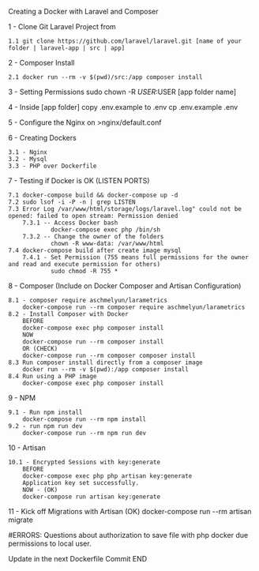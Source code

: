 Creating a Docker with Laravel and Composer

1 - Clone Git Laravel Project from 

    1.1 git clone https://github.com/laravel/laravel.git [name of your folder | laravel-app | src | app]

2 - Composer Install

    2.1 docker run --rm -v $(pwd)/src:/app composer install

3 - Setting Permissions
    sudo chown -R $USER:$USER [app folder name]

4 - Inside [app folder] copy .env.example to .env
    cp .env.example .env

5 - Configure the Nginx on 
    >nginx/default.conf


6 - Creating Dockers


    3.1 - Nginx
    3.2 - Mysql
    3.3 - PHP over Dockerfile

7 - Testing if Docker is OK (LISTEN PORTS)

    7.1 docker-compose build && docker-compose up -d
    7.2 sudo lsof -i -P -n | grep LISTEN
    7.3 Error Log /var/www/html/storage/logs/laravel.log" could not be opened: failed to open stream: Permission denied
        7.3.1 -- Access Docker bash
                docker-compose exec php /bin/sh
        7.3.2 -- Change the owner of the folders
                chown -R www-data: /var/www/html 
    7.4 docker-compose build after create image mysql 
        7.4.1 - Set Permission (755 means full permissions for the owner and read and execute permission for others)
                sudo chmod -R 755 *

8 - Composer (Include on Docker Composer and Artisan Configuration)

    8.1 - composer require aschmelyun/larametrics
        docker-compose run --rm composer require aschmelyun/larametrics
    8.2 - Install Composer with Docker
        BEFORE
        docker-compose exec php composer install
        NOW
        docker-compose run --rm composer install
        OR (CHECK)
        docker-compose run --rm composer composer install
    8.3 Run composer install directly from a composer image
        docker run --rm -v $(pwd):/app composer install
    8.4 Run using a PHP image 
        docker-compose exec php composer install
9 - NPM

    9.1 - Run npm install
        docker-compose run --rm npm install
    9.2 - run npm run dev
        docker-compose run --rm npm run dev
        
10 - Artisan

    10.1 - Encrypted Sessions with key:generate
        BEFORE
        docker-compose exec php php artisan key:generate
        Application key set successfully.
        NOW - (OK)
        docker-compose run artisan key:generate
        
11 - Kick off Migrations with Artisan (OK)
    docker-compose run --rm artisan migrate

#ERRORS:
Questions about authorization to save file with php docker due permissions to local user.

Update in the next Dockerfile Commit
END




